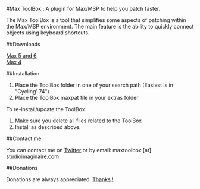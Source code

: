 #Max ToolBox : A plugin for Max/MSP to help you patch faster.

The Max ToolBox is a tool that simplifies some aspects of patching within the Max/MSP environment. The main feature is the ability to quickly connect objects using keyboard shortcuts.

##Downloads

[Max 5 and 6](https://maxtoolbox.googlecode.com/files/maxtoolbox_14_max5.zip)  
[Max 4](https://maxtoolbox.googlecode.com/files/maxtoolbox_b8_max4.zip)

##Installation

1. Place the ToolBox folder in one of your search path (Easiest is in "Cycling' 74")
2. Place the ToolBox.maxpat file in your extras folder

To re-install/update the ToolBox

1. Make sure you delete all files related to the ToolBox
2. Install as described above.

##Contact me

You can contact me on [Twitter](https://twitter.com/natcl) or by email: maxtoolbox [at] studioimaginaire.com

##Donations

Donations are always appreciated.  [Thanks !](http://www.studioimaginaire.com/surfaceone/donate.html)